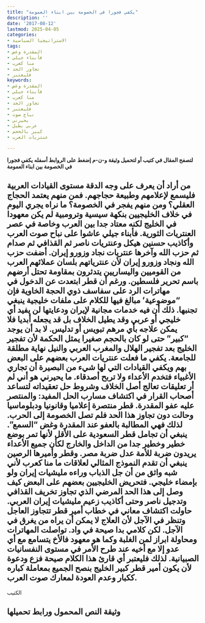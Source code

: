```yaml
---
title: "يكفي فجورا في الخصومة بين ابناء العمومة"
description: ''
date: '2017-08-12'
lastmod: 2025-04-05
categories:
- الاستراتيجيا السياسية
tags:
- المقدرة وغض
- فأبناء جيلي
- منا كعرب
- تجاوز الحد
- فليعتبر
keywords:
- المقدرة وغض
- فأبناء جيلي
- منا كعرب
- تجاوز الحد
- فليعتبر
- نباح صوت
- يحيرني
- عربي يطيل
- كبير بالحجم
- عنتريات العرب

---
```

**لتصفح المقال في كتيب أو لتحميل وثيقة و-ن-م إضغط على الروابط أسفله** **يكفي فجورا في الخصومة بين ابناء العمومة**

## **من أراد أن يعرف على وجه الدقة مستوى القيادات العربية فليسمع لإعلامهم وطبيعة حجاجهم. فمن منهم يعتمد الحجاج العقلي؟ ومن منهم يفجر في الخصومة؟ ما نراه يجري اليوم في خلاف الخليجيين بنكهة سيسية وترومبية لم يكن معهودا في الخليج لكنه معتاد جدا بين العرب وخاصة في عصر العنتريات الثورية. فأبناء جيلي عاشوا على نباح صوت العرب وأكاذيب حسنين هيكل وعنتريات ناصر ثم القذافي ثم صدام ثم حزب الله وآخرها عنتريات نجاد وزورو إيران. أضفت حزب الله ونجاد وزورو إيران لأن عنترياتهم بلسان عملائهم العرب من القوميين واليساريين يتدثرون بمقاومة تحتل أرضهم باسم تحرير فلسطين. ورغم أن قطر ابتعدت عن الدخول في مهاترات الرد على سفاسف ذوي الحجة الخاوية فإن “موضوعية’ مبالغ فيها للكلام على ملفات خليجية ينبغي تجنبها. ذلك أن فيه خدمات مجانية لإيران ودعايتها لن يفيد أي خليجي أو عربي وقد يطيل الخلاف بل قد يجعله أبديا فلا يمكن علاجه بأي مرهم تبويس أو تدليس. لا بد أن يوجد “كبير” حتى لو كان بالحجم صغيرا يمثل الحكمة لأن تفجير الخليج بعد تفجير الهلال والمغرب العربي والنيل نهاية مطلقة للجامعة. يكفي ما فعلت عنتريات العرب بعضهم على البعض بهم ويكفي القيادات التي لها شيء من البصيرة أن تجاري الأغبياء فتخدم الأعداء ولا تربح أصدقاء. ما يحيرني هو أني لم أر تعليقات تعالج أصل الخلاف وشروط حل تعقيداته لتساعد أصحاب القرار في اكتشاف مسارب الحل المفيد: والمنتصر عليه عفو المقدرة. قطر منتصرة إعلاميا وقانونيا ودبلوماسيا وحالت دون تجاوز هذا الحد فلم تصل الخصومة إلى الحرب. لذلك فهي المطالبة بالعفو عند المقدرة وغض “السمع”. ينبغي أن تجامل قطر السعودية على الأقل لأنها تمر بوضع خطير وخطير جدا من الداخل والخارج لكأن جميع الأعداء يريدون ضربة للأمة عدل ضربة مصر. وقطر وأميرها الرصين ينبغي أن تقدم النموذج المثالي لعلاقات ما منا كعرب لأني شبه واثق من أن جل الذباب وراءه مليشيات إيران ولو بإمضاء خليجي. فتحريض الخليجيين بعضهم على البعض كيف وصل إلى هذا الحد المرضي الذي تجاوز تخريف القذافي وتدجيل ناصر وحتى أكاذيب زعيم مليشيات إيران العربي. حاولت اكتشاف معاني في خطاب أمير قطر تتجاوز العاجل وتنظر في الآجل لأن العلاج لا يمكن أن يراه من يغرق في الآجل. لكن كلامي بدا صيحة في واد. تواصلت المهاترات ومحاولة ابراز لمن الغلبة وكما هو معهود فالأخ يتسامع مع أي عدو إلا مع أخيه عند طرح الأمر في مستوى النفسانيات الصبيانية. لذلك فليعتبر أي قارئ هذا الكلام صيحة فزع ودعوة لأن يكون أمير قطر كبير الخليج بنصح الجميع بمعاملة كباره ككبار وعدم العودة لمعارك صوت العرب.**

الكتيب

## وثيقة النص المحمول ورابط تحميلها

###
